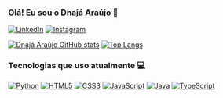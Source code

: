 ### Olá! Eu sou o Dnajá Araújo 👋

[![LinkedIn](https://img.shields.io/badge/LinkedIn-0077B5?style=for-the-badge&logo=linkedin&logoColor=white)](https://www.linkedin.com/in/dnaja-araujo/)
[![Instagram](https://img.shields.io/badge/Instagram-E4405F?style=for-the-badge&logo=instagram&logoColor=white)](https://www.instagram.com/dnajaaraujo/)

[![Dnajá Araújo GitHub stats](https://github-readme-stats.vercel.app/api?username=dnajaaraujo&show_icons=true&theme=dracula)](https://www.github.com/dnajaaraujo)
[![Top Langs](https://github-readme-stats.vercel.app/api/top-langs/?username=dnajaaraujo&layout=compact&langs_count=8&theme=dracula)](https://www.github.com/dnajaaraujo)

### Tecnologias que uso atualmente 💻

[![Python](https://img.shields.io/badge/Python-3776AB?style=for-the-badge&logo=python&logoColor=white)](https://www.github.com/dnajaaraujo)
[![HTML5](https://img.shields.io/badge/HTML5-E34F26?style=for-the-badge&logo=html5&logoColor=white)](https://www.github.com/dnajaaraujo)
[![CSS3](https://img.shields.io/badge/CSS3-1572B6?style=for-the-badge&logo=css3&logoColor=white)](https://www.github.com/dnajaaraujo)
[![JavaScript](https://img.shields.io/badge/JavaScript-F7DF1E?style=for-the-badge&logo=javascript&logoColor=black)](https://www.github.com/dnajaaraujo)
[![Java](https://img.shields.io/badge/Java-ED8B00?style=for-the-badge&logo=java&logoColor=white)](https://www.github.com/dnajaaraujo)
[![TypeScript](https://img.shields.io/badge/TypeScript-007ACC?style=for-the-badge&logo=typescript&logoColor=white)](https://www.github.com/dnajaaraujo)
